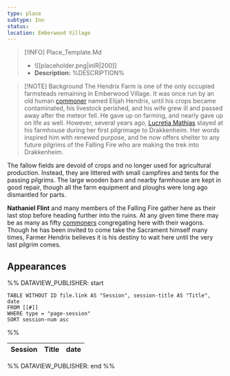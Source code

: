 ```yaml
---
type: place
subtype: Inn
status: 
location: Emberwood Village
---
```


>[!INFO] Place_Template.Md
>- ![[placeholder.png|inlR|200]]
> - **Description:** %DESCRIPTION% 

>[!NOTE] Background
The Hendrix Farm is one of the only occupied farmsteads remaining in Emberwood Village. It was once run by an old human [commoner](https://www.dndbeyond.com/monsters/16829-commoner) named Elijah Hendrix, until his crops became contaminated, his livestock perished, and his wife grew ill and passed away after the meteor fell. He gave up on farming, and nearly gave up on life as well. However, several years ago, [Lucretia Mathias](https://www.dndbeyond.com/monsters/4086127-lucretia-mathias) stayed at his farmhouse during her first pilgrimage to Drakkenheim. Her words inspired him with renewed purpose, and he now offers shelter to any future pilgrims of the Falling Fire who are making the trek into Drakkenheim.

The fallow fields are devoid of crops and no longer used for agricultural production. Instead, they are littered with small campfires and tents for the passing pilgrims. The large wooden barn and nearby farmhouse are kept in good repair, though all the farm equipment and ploughs were long ago dismantled for parts.

**Nathaniel Flint** and many members of the Falling Fire gather here as their last stop before heading further into the ruins. At any given time there may be as many as fifty [commoners](https://www.dndbeyond.com/monsters/16829-commoner) congregating here with their wagons. Though he has been invited to come take the Sacrament himself many times, Farmer Hendrix believes it is his destiny to wait here until the very last pilgrim comes.

## Appearances

%% DATAVIEW_PUBLISHER: start
```dataview
TABLE WITHOUT ID file.link AS "Session", session-title AS "Title", date
FROM [[#]]
WHERE type = "page-session"
SORT session-num asc
```
%%

| Session | Title | date |
| ------- | ----- | ---- |

%% DATAVIEW_PUBLISHER: end %%